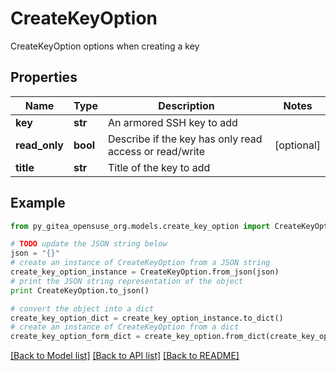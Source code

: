 # CreateKeyOption

CreateKeyOption options when creating a key

## Properties

Name | Type | Description | Notes
------------ | ------------- | ------------- | -------------
**key** | **str** | An armored SSH key to add | 
**read_only** | **bool** | Describe if the key has only read access or read/write | [optional] 
**title** | **str** | Title of the key to add | 

## Example

```python
from py_gitea_opensuse_org.models.create_key_option import CreateKeyOption

# TODO update the JSON string below
json = "{}"
# create an instance of CreateKeyOption from a JSON string
create_key_option_instance = CreateKeyOption.from_json(json)
# print the JSON string representation of the object
print CreateKeyOption.to_json()

# convert the object into a dict
create_key_option_dict = create_key_option_instance.to_dict()
# create an instance of CreateKeyOption from a dict
create_key_option_form_dict = create_key_option.from_dict(create_key_option_dict)
```
[[Back to Model list]](../README.md#documentation-for-models) [[Back to API list]](../README.md#documentation-for-api-endpoints) [[Back to README]](../README.md)


